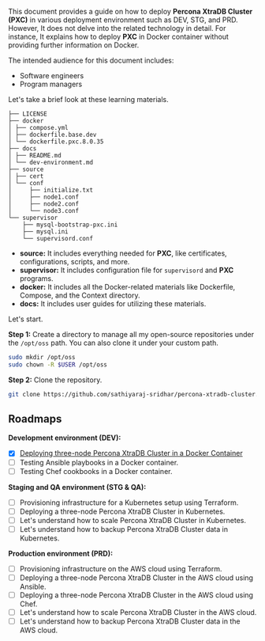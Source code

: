 This document provides a guide on how to deploy **Percona XtraDB Cluster (PXC)** in various deployment environment such as DEV, STG, and PRD. However, It does not delve into the related technology in detail. For instance, It explains how to deploy **PXC** in Docker container without providing further information on Docker.

The intended audience for this document includes:
- Software engineers
- Program managers

Let's take a brief look at these learning materials.

```
├── LICENSE
├── docker
│ ├── compose.yml
│ ├── dockerfile.base.dev
│ └── dockerfile.pxc.8.0.35
├── docs
│ ├── README.md
│ └── dev-environment.md
├── source
│ ├── cert
│ └── conf
│     ├── initialize.txt
│     ├── node1.conf
│     ├── node2.conf
│     └── node3.conf
└── supervisor
    ├── mysql-bootstrap-pxc.ini
    ├── mysql.ini
    └── supervisord.conf
```
- **source:** It includes everything needed for **PXC**, like certificates, configurations, scripts, and more.
- **supervisor:** It includes configuration file for `supervisord` and **PXC** programs.
- **docker:** It includes all the Docker-related materials like Dockerfile, Compose, and the Context directory.
- **docs:** It includes user guides for utilizing these materials.

Let's start.

**Step 1:** Create a directory to manage all my open-source repositories under the `/opt/oss` path. You can also clone it under your custom path.

```bash
sudo mkdir /opt/oss
sudo chown -R $USER /opt/oss
```

**Step 2:** Clone the repository.

```bash
git clone https://github.com/sathiyaraj-sridhar/percona-xtradb-cluster.git /opt/oss/percona-xtradb-cluster
```

## Roadmaps

**Development environment (DEV):**
- [x] [Deploying three-node Percona XtraDB Cluster in a Docker Container](dev-environment.md)
- [ ] Testing Ansible playbooks in a Docker container.
- [ ] Testing Chef cookbooks in a Docker container.

**Staging and QA environment (STG & QA):**
- [ ] Provisioning infrastructure for a Kubernetes setup using Terraform.
- [ ] Deploying a three-node Percona XtraDB Cluster in Kubernetes.
- [ ] Let's understand how to scale Percona XtraDB Cluster in Kubernetes.
- [ ] Let's understand how to backup Percona XtraDB Cluster data in Kubernetes.

**Production environment (PRD):**
- [ ] Provisioning infrastructure on the AWS cloud using Terraform.
- [ ] Deploying a three-node Percona XtraDB Cluster in the AWS cloud using Ansible.
- [ ] Deploying a three-node Percona XtraDB Cluster in the AWS cloud using Chef.
- [ ] Let's understand how to scale Percona XtraDB Cluster in the AWS cloud.
- [ ] Let's understand how to backup Percona XtraDB Cluster data in the AWS cloud.
